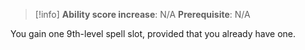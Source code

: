 >[!info]
>**Ability score increase**: N/A
>**Prerequisite**: N/A

You gain one 9th-level spell slot, provided that you already have one.